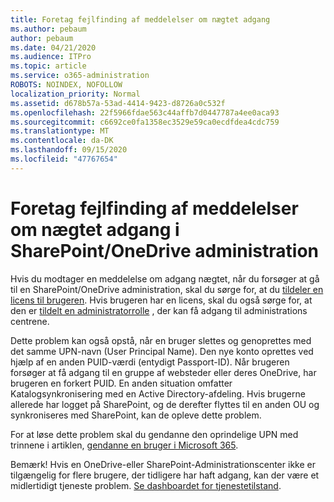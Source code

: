 ```yaml
---
title: Foretag fejlfinding af meddelelser om nægtet adgang
ms.author: pebaum
author: pebaum
ms.date: 04/21/2020
ms.audience: ITPro
ms.topic: article
ms.service: o365-administration
ROBOTS: NOINDEX, NOFOLLOW
localization_priority: Normal
ms.assetid: d678b57a-53ad-4414-9423-d8726a0c532f
ms.openlocfilehash: 22f5966fdae563c44affb7d0447787a4ee0aca93
ms.sourcegitcommit: c6692ce0fa1358ec3529e59ca0ecdfdea4cdc759
ms.translationtype: MT
ms.contentlocale: da-DK
ms.lasthandoff: 09/15/2020
ms.locfileid: "47767654"
---
```

# <a name="troubleshoot-access-denied-messages-in-sharepointonedrive-admin-center"></a>Foretag fejlfinding af meddelelser om nægtet adgang i SharePoint/OneDrive administration

Hvis du modtager en meddelelse om adgang nægtet, når du forsøger at gå til en SharePoint/OneDrive administration, skal du sørge for, at du [tildeler en licens til brugeren](https://docs.microsoft.com/microsoft-365/admin/add-users/add-users). Hvis brugeren har en licens, skal du også sørge for, at den er [tildelt en administratorrolle](hhttps://docs.microsoft.com/microsoft-365/admin/add-users/about-admin-roles) , der kan få adgang til administrations centrene.

Dette problem kan også opstå, når en bruger slettes og genoprettes med det samme UPN-navn (User Principal Name). Den nye konto oprettes ved hjælp af en anden PUID-værdi (entydigt Passport-ID). Når brugeren forsøger at få adgang til en gruppe af websteder eller deres OneDrive, har brugeren en forkert PUID. En anden situation omfatter Katalogsynkronisering med en Active Directory-afdeling. Hvis brugerne allerede har logget på SharePoint, og de derefter flyttes til en anden OU og synkroniseres med SharePoint, kan de opleve dette problem.

For at løse dette problem skal du gendanne den oprindelige UPN med trinnene i artiklen, [gendanne en bruger i Microsoft 365](https://docs.microsoft.com/microsoft-365/admin/add-users/restore-user).

Bemærk! Hvis en OneDrive-eller SharePoint-Administrationscenter ikke er tilgængelig for flere brugere, der tidligere har haft adgang, kan der være et midlertidigt tjeneste problem.  [Se dashboardet for tjenestetilstand](https://portal.office.com/adminportal/home#/servicehealth).


